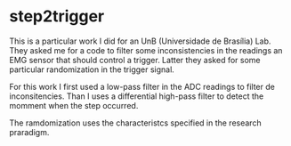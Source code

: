 # step2trigger
This is a particular work I did for an UnB (Universidade de Brasília) Lab. They asked me for a code to filter some inconsistencies in the readings an EMG sensor that should control a trigger. Latter they asked for some particular randomization in the trigger signal.

For this work I first used a low-pass filter in the ADC readings to filter de inconsitencies. Than I uses a differential high-pass filter to detect the momment when the step occurred.

The ramdomization uses the characteristcs specified in the research praradigm.
